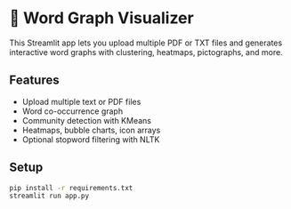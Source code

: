 # 📄 Word Graph Visualizer

This Streamlit app lets you upload multiple PDF or TXT files and generates interactive word graphs with clustering, heatmaps, pictographs, and more.

## Features
- Upload multiple text or PDF files
- Word co-occurrence graph
- Community detection with KMeans
- Heatmaps, bubble charts, icon arrays
- Optional stopword filtering with NLTK

## Setup
```bash
pip install -r requirements.txt
streamlit run app.py
